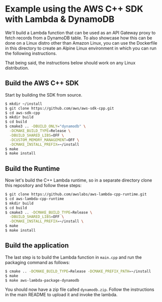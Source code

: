 # Example using the AWS C++ SDK with Lambda & DynamoDB

We'll build a Lambda function that can be used as an API Gateway proxy to fetch records from a DynamoDB table.
To also showcase how this can be done on a Linux distro other than Amazon Linux, you can use the Dockerfile in this directory to create an Alpine Linux environment in which you can run the following instructions.

That being said, the instructions below should work on any Linux distribution.

## Build the AWS C++ SDK
Start by building the SDK from source.
```bash
$ mkdir ~/install
$ git clone https://github.com/aws/aws-sdk-cpp.git
$ cd aws-sdk-cpp
$ mkdir build
$ cd build
$ cmake3 .. -DBUILD_ONLY="dynamodb" \
  -DCMAKE_BUILD_TYPE=Release \
  -DBUILD_SHARED_LIBS=OFF \
  -DCUSTOM_MEMORY_MANAGEMENT=OFF \
  -DCMAKE_INSTALL_PREFIX=~/install
$ make
$ make install
```

## Build the Runtime
Now let's build the C++ Lambda runtime, so in a separate directory clone this repository and follow these steps:

```bash
$ git clone https://github.com/awslabs/aws-lambda-cpp-runtime.git
$ cd aws-lambda-cpp-runtime
$ mkdir build
$ cd build
$ cmake3 .. -DCMAKE_BUILD_TYPE=Release \
  -DBUILD_SHARED_LIBS=OFF \
  -DCMAKE_INSTALL_PREFIX=~/install \
$ make
$ make install
```

## Build the application
The last step is to build the Lambda function in `main.cpp` and run the packaging command as follows:

```bash
$ cmake .. -DCMAKE_BUILD_TYPE=Release -DCMAKE_PREFIX_PATH=~/install
$ make
$ make aws-lambda-package-dynamodb
```

You should now have a zip file called `dynamodb.zip`. Follow the instructions in the main README to upload it and invoke the lambda.
